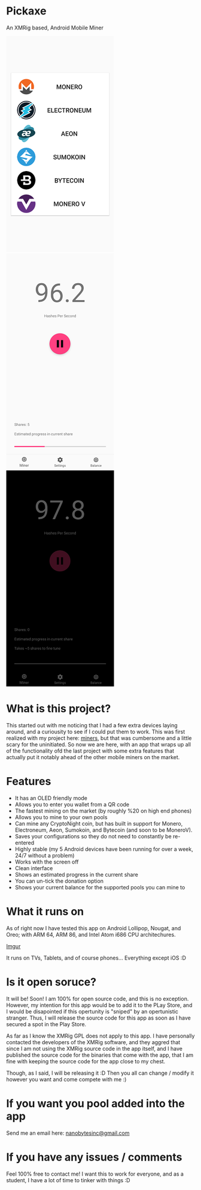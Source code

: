 # Pickaxe
An XMRig based, Android Mobile Miner

![Can mine ALL CryptoNight coins](images/1.png?raw=true "Title")
![Clean interface](images/2.png?raw=true "Title")
![OLED Friendly Mode](images/3.png?raw=true "Title")

# What is this project?

This started out with me noticing that I had a few extra devices laying around, and a curiousity to see if I could put them to work. This was first realized with my project here: [miners](https://github.com/NanoBytesInc/miners), but that was cumbersome and a little scary for the uninitiated. So now we are here, with an app that wraps up all of the functionality ofd the last project with some extra features that actually put it notably ahead of the other mobile miners on the market. 

# Features

* It has an OLED friendly mode
* Allows you to enter you wallet from a QR code
* The fastest mining on the market (by roughly %20 on high end phones)
* Allows you to mine to your own pools
* Can mine any CryptoNight coin, but has built in support for Monero, Electroneum, Aeon, Sumokoin, and Bytecoin (and soon to be MoneroV).
* Saves your configurations so they do not need to constantly be re-entered
* Highly stable (my 5 Android devices have been running for over a week, 24/7 without a problem)
* Works with the screen off
* Clean interface
* Shows an estimated progress in the current share
* You can un-tick the donation option
* Shows your current balance for the supported pools you can mine to

# What it runs on

As of right now I have tested this app on Android Lollipop, Nougat, and Oreo; with ARM 64, ARM 86, and Intel Atom i686 CPU architechures.

[Imgur](https://i.imgur.com/20JnO97.jpg)

It runs on TVs, Tablets, and of course phones...
Everything except iOS :D

# Is it open soruce?

It will be! Soon! I am 100% for open source code, and this is no exception. However, my intention for this app would be to add it to the PLay Store, and I would be disapointed if this opertunity is "sniped" by an opertunistic stranger. Thus, I will release the source code for this app as soon as I have secured a spot in the Play Store.

As far as I know the XMRig GPL does not apply to this app. I have personally contacted the developers of the XMRig software, and they aggred that since I am not using the XMRig source code in the app itself, and I have published the source code for the binaries that come with the app, that I am fine with keeping the source code for the app close to my chest.

Though, as I said, I will be releasing it :D Then you all can change / modify it however you want and come compete with me :)

# If you want you pool added into the app
Send me an email here: nanobytesinc@gmail.com 

# If you have any issues / comments
Feel 100% free to contact me! I want this to work for everyone, and as a student, I have a lot of time to tinker with things :D
